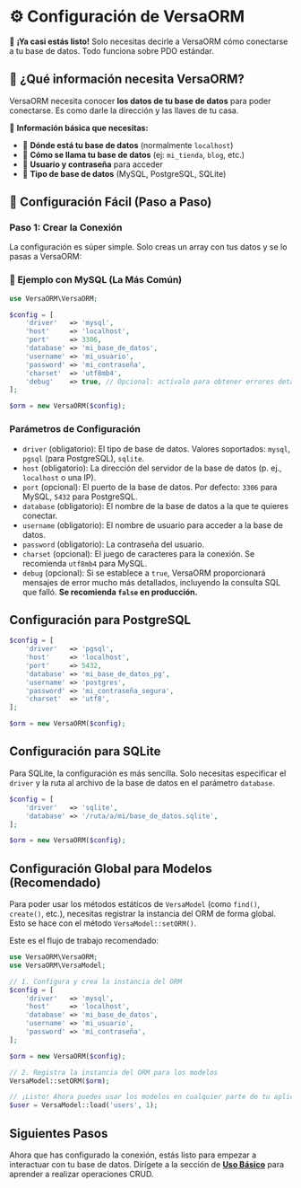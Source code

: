 # ⚙️ Configuración de VersaORM

🎉 **¡Ya casi estás listo!** Solo necesitas decirle a VersaORM cómo conectarse a tu base de datos. Todo funciona sobre PDO estándar.

## 🤔 ¿Qué información necesita VersaORM?

VersaORM necesita conocer **los datos de tu base de datos** para poder conectarse. Es como darle la dirección y las llaves de tu casa.

📝 **Información básica que necesitas:**
- 📍 **Dónde está tu base de datos** (normalmente `localhost`)
- 📛 **Cómo se llama tu base de datos** (ej: `mi_tienda`, `blog`, etc.)
- 👤 **Usuario y contraseña** para acceder
- 🎯 **Tipo de base de datos** (MySQL, PostgreSQL, SQLite)

## 🚀 Configuración Fácil (Paso a Paso)

### Paso 1: Crear la Conexión

La configuración es súper simple. Solo creas un array con tus datos y se lo pasas a VersaORM:

### 🐬 Ejemplo con MySQL (La Más Común)

```php
use VersaORM\VersaORM;

$config = [
    'driver'   => 'mysql',
    'host'     => 'localhost',
    'port'     => 3306,
    'database' => 'mi_base_de_datos',
    'username' => 'mi_usuario',
    'password' => 'mi_contraseña',
    'charset'  => 'utf8mb4',
    'debug'    => true, // Opcional: actívalo para obtener errores detallados
];

$orm = new VersaORM($config);
```

### Parámetros de Configuración

- `driver` (obligatorio): El tipo de base de datos. Valores soportados: `mysql`, `pgsql` (para PostgreSQL), `sqlite`.
- `host` (obligatorio): La dirección del servidor de la base de datos (p. ej., `localhost` o una IP).
- `port` (opcional): El puerto de la base de datos. Por defecto: `3306` para MySQL, `5432` para PostgreSQL.
- `database` (obligatorio): El nombre de la base de datos a la que te quieres conectar.
- `username` (obligatorio): El nombre de usuario para acceder a la base de datos.
- `password` (obligatorio): La contraseña del usuario.
- `charset` (opcional): El juego de caracteres para la conexión. Se recomienda `utf8mb4` para MySQL.
- `debug` (opcional): Si se establece a `true`, VersaORM proporcionará mensajes de error mucho más detallados, incluyendo la consulta SQL que falló. **Se recomienda `false` en producción.**

## Configuración para PostgreSQL

```php
$config = [
    'driver'   => 'pgsql',
    'host'     => 'localhost',
    'port'     => 5432,
    'database' => 'mi_base_de_datos_pg',
    'username' => 'postgres',
    'password' => 'mi_contraseña_segura',
    'charset'  => 'utf8',
];

$orm = new VersaORM($config);
```

## Configuración para SQLite

Para SQLite, la configuración es más sencilla. Solo necesitas especificar el `driver` y la ruta al archivo de la base de datos en el parámetro `database`.

```php
$config = [
    'driver'   => 'sqlite',
    'database' => '/ruta/a/mi/base_de_datos.sqlite',
];

$orm = new VersaORM($config);
```

## Configuración Global para Modelos (Recomendado)

Para poder usar los métodos estáticos de `VersaModel` (como `find()`, `create()`, etc.), necesitas registrar la instancia del ORM de forma global. Esto se hace con el método `VersaModel::setORM()`.

Este es el flujo de trabajo recomendado:

```php
use VersaORM\VersaORM;
use VersaORM\VersaModel;

// 1. Configura y crea la instancia del ORM
$config = [
    'driver'   => 'mysql',
    'host'     => 'localhost',
    'database' => 'mi_base_de_datos',
    'username' => 'mi_usuario',
    'password' => 'mi_contraseña',
];

$orm = new VersaORM($config);

// 2. Registra la instancia del ORM para los modelos
VersaModel::setORM($orm);

// ¡Listo! Ahora puedes usar los modelos en cualquier parte de tu aplicación
$user = VersaModel::load('users', 1);
```

## Siguientes Pasos

Ahora que has configurado la conexión, estás listo para empezar a interactuar con tu base de datos. Dirígete a la sección de **[Uso Básico](../user-guide/01-basic-usage.md)** para aprender a realizar operaciones CRUD.
